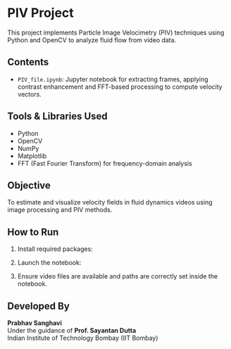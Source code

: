 # PIV Project

This project implements Particle Image Velocimetry (PIV) techniques using Python and OpenCV to analyze fluid flow from video data.

## Contents
- `PIV_file.ipynb`: Jupyter notebook for extracting frames, applying contrast enhancement and FFT-based processing to compute velocity vectors.

## Tools & Libraries Used
- Python
- OpenCV
- NumPy
- Matplotlib
- FFT (Fast Fourier Transform) for frequency-domain analysis

## Objective
To estimate and visualize velocity fields in fluid dynamics videos using image processing and PIV methods.

## How to Run
1. Install required packages:

2. Launch the notebook:

3. Ensure video files are available and paths are correctly set inside the notebook.

## Developed By
**Prabhav Sanghavi**  
Under the guidance of **Prof. Sayantan Dutta**  
Indian Institute of Technology Bombay (IIT Bombay)

